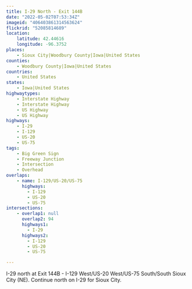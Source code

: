 ```yaml
---
title: I-29 North - Exit 144B
date: "2022-05-02T07:53:34Z"
imageid: "406403861314563624"
flickrid: "52085814689"
location:
    latitude: 42.44616
    longitude: -96.3752
places:
    - Sioux City|Woodbury County|Iowa|United States
counties:
    - Woodbury County|Iowa|United States
countries:
    - United States
states:
    - Iowa|United States
highwaytypes:
    - Interstate Highway
    - Interstate Highway
    - US Highway
    - US Highway
highways:
    - I-29
    - I-129
    - US-20
    - US-75
tags:
    - Big Green Sign
    - Freeway Junction
    - Intersection
    - Overhead
overlaps:
    - name: I-129/US-20/US-75
      highways:
        - I-129
        - US-20
        - US-75
intersections:
    - overlap1: null
      overlap2: 94
      highways1:
        - I-29
      highways2:
        - I-129
        - US-20
        - US-75

---
```

I-29 north at Exit 144B - I-129 West/US-20 West/US-75 South/South Sioux City (NE).  Continue north on I-29 for Sioux City.
